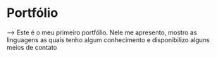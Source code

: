 <h1><strong>Portfólio</strong></h1>
<p>--> Este é o meu primeiro portfólio. Nele me apresento, mostro as linguagens as quais tenho algum conhecimento e disponibilizo alguns meios de contato</p>